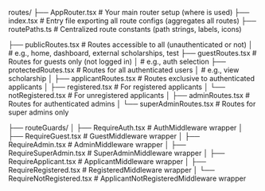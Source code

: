 routes/
├── AppRouter.tsx              # Your main router setup (where <BrowserRouter> is used)
├── index.tsx                  # Entry file exporting all route configs (aggregates all routes)
├── routePaths.ts              # Centralized route constants (path strings, labels, icons)

├── publicRoutes.tsx           # Routes accessible to all (unauthenticated or not)
│                              # e.g., home, dashboard, external scholarships, test
├── guestRoutes.tsx            # Routes for guests only (not logged in)
│                              # e.g., auth selection
├── protectedRoutes.tsx        # Routes for all authenticated users
│                              # e.g., view scholarship
│
├── applicantRoutes.tsx        # Routes exclusive to authenticated applicants
│   ├── registered.tsx         # For registered applicants
│   └── notRegistered.tsx      # For unregistered applicants
│
├── adminRoutes.tsx            # Routes for authenticated admins
│   └── superAdminRoutes.tsx   # Routes for super admins only

├── routeGuards/
│   ├── RequireAuth.tsx        # AuthMiddleware wrapper
│   ├── RequireGuest.tsx       # GuestMiddleware wrapper
│   ├── RequireAdmin.tsx       # AdminMiddleware wrapper
│   ├── RequireSuperAdmin.tsx  # SuperAdminMiddleware wrapper
│   ├── RequireApplicant.tsx   # ApplicantMiddleware wrapper
│   ├── RequireRegistered.tsx  # RegisteredMiddleware wrapper
│   └── RequireNotRegistered.tsx # ApplicantNotRegisteredMiddleware wrapper

